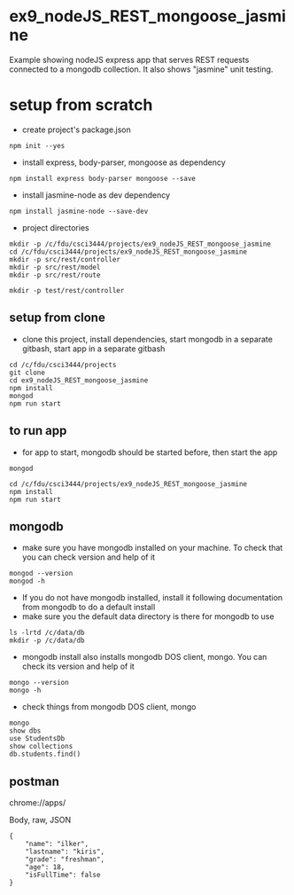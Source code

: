 # ex9_nodeJS_REST_mongoose_jasmine
Example showing nodeJS express app that serves REST requests connected to a mongodb collection. It also shows "jasmine" unit testing.

# setup from scratch
+ create project's package.json
```
npm init --yes
```
+ install express, body-parser, mongoose as dependency
```
npm install express body-parser mongoose --save
```
+ install jasmine-node as dev dependency
```
npm install jasmine-node --save-dev
```

+ project directories
```
mkdir -p /c/fdu/csci3444/projects/ex9_nodeJS_REST_mongoose_jasmine
cd /c/fdu/csci3444/projects/ex9_nodeJS_REST_mongoose_jasmine
mkdir -p src/rest/controller
mkdir -p src/rest/model
mkdir -p src/rest/route

mkdir -p test/rest/controller
```

## setup from clone
+ clone this project, install dependencies, start mongodb in a separate gitbash, start app in a separate gitbash
```
cd /c/fdu/csci3444/projects
git clone
cd ex9_nodeJS_REST_mongoose_jasmine
npm install
mongod
npm run start
```

## to run app
+ for app to start, mongodb should be started before, then start the app
```
mongod
```
```
cd /c/fdu/csci3444/projects/ex9_nodeJS_REST_mongoose_jasmine
npm install
npm run start
```

## mongodb
+ make sure you have mongodb installed on your machine. To check that you can check version and help of it
```
mongod --version
mongod -h
```
+ If you do not have mongodb installed, install it following documentation from mongodb to do a default install
+ make sure you the default data directory is there for mongodb to use
```
ls -lrtd /c/data/db
mkdir -p /c/data/db
```
+ mongodb install also installs mongodb DOS client, mongo. You can check its version and help of it
```
mongo --version
mongo -h
```
+ check things from mongodb DOS client, mongo
```
mongo
show dbs
use StudentsDb
show collections
db.students.find()
```

## postman
chrome://apps/


Body, raw, JSON
```
{
	"name": "ilker",
	"lastname": "kiris",
	"grade": "freshman",
	"age": 18,
	"isFullTime": false
}
```
